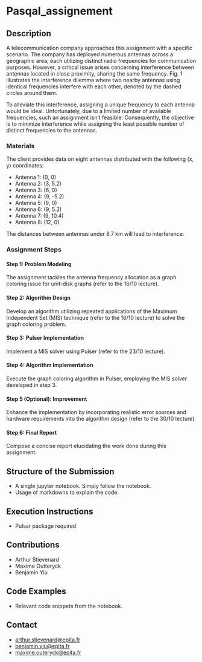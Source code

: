 # Pasqal_assignement

## Description
A telecommunication company approaches this assignment with a specific scenario. The company has deployed numerous antennas across a geographic area, each utilizing distinct radio frequencies for communication purposes. However, a critical issue arises concerning interference between antennas located in close proximity, sharing the same frequency. Fig. 1 illustrates the interference dilemma where two nearby antennas using identical frequencies interfere with each other, denoted by the dashed circles around them.



To alleviate this interference, assigning a unique frequency to each antenna would be ideal. Unfortunately, due to a limited number of available frequencies, such an assignment isn’t feasible. Consequently, the objective is to minimize interference while assigning the least possible number of distinct frequencies to the antennas.

### Materials

The client provides data on eight antennas distributed with the following (x, y) coordinates:
- Antenna 1: (0, 0)
- Antenna 2: (3, 5.2)
- Antenna 3: (6, 0)
- Antenna 4: (9, -5.2)
- Antenna 5: (9, 0)
- Antenna 6: (9, 5.2)
- Antenna 7: (9, 10.4)
- Antenna 8: (12, 0)

The distances between antennas under 8.7 km will lead to interference.

### Assignment Steps

#### Step 1: Problem Modeling
The assignment tackles the antenna frequency allocation as a graph coloring issue for unit-disk graphs (refer to the 16/10 lecture).

#### Step 2: Algorithm Design
Develop an algorithm utilizing repeated applications of the Maximum Independent Set (MIS) technique (refer to the 16/10 lecture) to solve the graph coloring problem.

#### Step 3: Pulser Implementation
Implement a MIS solver using Pulser (refer to the 23/10 lecture).

#### Step 4: Algorithm Implementation
Execute the graph coloring algorithm in Pulser, employing the MIS solver developed in step 3.

#### Step 5 (Optional): Improvement
Enhance the implementation by incorporating realistic error sources and hardware requirements into the algorithm design (refer to the 30/10 lecture).

#### Step 6: Final Report
Compose a concise report elucidating the work done during this assignment.


## Structure of the Submission
- A single jupyter notebook. Simply follow the notebook.
- Usage of markdowns to explain the code.

## Execution Instructions
- Pulsar package required 

## Contributions
- Arthur Stievenard
- Maxime Outteryck
- Benjamin Yiu


## Code Examples
- Relevant code snippets from the notebook.

## Contact
- arthur.stievenard@epita.fr
- benjamin.yiu@epita.fr
- maxime.outeryck@epita.fr

